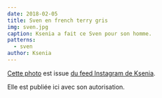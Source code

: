 ```yaml
---
date: 2018-02-05
title: Sven en french terry gris
img: sven.jpg
caption: Ksenia a fait ce Sven pour son homme.
patterns:
  - sven
author: Ksenia
---
```


[Cette photo](https://www.instagram.com/p/BehvZ1fj4yo/) est issue [du feed Instagram de Ksenia](https://www.instagram.com/owl.laughing/).

Elle est publiée ici avec son autorisation.
